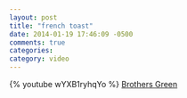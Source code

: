 ```yaml
---
layout: post
title: "french toast"
date: 2014-01-19 17:46:09 -0500
comments: true
categories: 
category: video
---
```

{% youtube wYXB1ryhqYo %}
[Brothers Green](http://brothersgreen.com)
